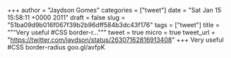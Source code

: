 
+++
author = "Jaydson Gomes"
categories = ["tweet"]
date = "Sat Jan 15 15:58:11 +0000 2011"
draft = false
slug = "51ba09d9b016f067f39b2b96dff584b3dc43f176"
tags = ["tweet"]
title = """Very useful #CSS border-r..."""
tweet = true
micro = true
tweet_url = "https://twitter.com/jaydson/status/26307162816913408"
+++
Very useful #CSS border-radius goo.gl/avfpK
